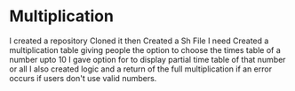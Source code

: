 # Multiplication
I created a repository
Cloned it
then Created a Sh File 
I need Created a multiplication table
giving people the option to choose the times table of a number upto 10
I gave option for to display partial time table of that number or all
I also created logic and a return of the full multiplication if an error occurs if users don't use valid numbers.

